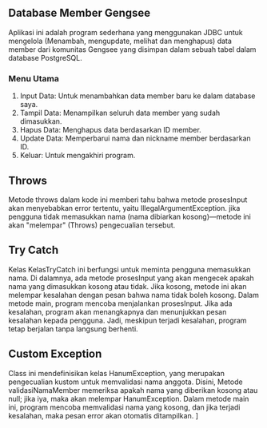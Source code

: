 ## Database Member Gengsee 

Aplikasi ini adalah program sederhana yang menggunakan JDBC untuk mengelola (Menambah, mengupdate, melihat dan menghapus) data member dari komunitas Gengsee yang disimpan dalam sebuah tabel dalam database PostgreSQL.

### Menu Utama

1. Input Data: Untuk menambahkan data member baru ke dalam database saya.
2. Tampil Data: Menampilkan seluruh data member yang sudah dimasukkan.
3. Hapus Data: Menghapus data berdasarkan ID member.
4. Update Data: Memperbarui nama dan nickname member berdasarkan ID.
0. Keluar: Untuk mengakhiri program.

## Throws
Metode throws dalam kode ini memberi tahu bahwa metode prosesInput akan menyebabkan error tertentu, yaitu IllegalArgumentException. jika pengguna tidak memasukkan nama (nama dibiarkan kosong)—metode ini akan "melempar" (Throws) pengecualian tersebut.

## Try Catch
Kelas KelasTryCatch ini berfungsi untuk meminta pengguna memasukkan nama. Di dalamnya, ada metode prosesInput yang akan mengecek apakah nama yang dimasukkan kosong atau tidak. Jika kosong, metode ini akan melempar kesalahan dengan pesan bahwa nama tidak boleh kosong. Dalam metode main, program mencoba menjalankan prosesInput. Jika ada kesalahan, program akan menangkapnya dan menunjukkan pesan kesalahan kepada pengguna. Jadi, meskipun terjadi kesalahan, program tetap berjalan tanpa langsung berhenti.

## Custom Exception
Class ini mendefinisikan kelas HanumException, yang merupakan pengecualian kustom untuk memvalidasi nama anggota. Disini, Metode validasiNamaMember memeriksa apakah nama yang diberikan kosong atau null; jika iya, maka akan melempar HanumException. Dalam metode main ini, program mencoba memvalidasi nama yang kosong, dan jika terjadi kesalahan, maka pesan error akan otomatis ditampilkan. ]
